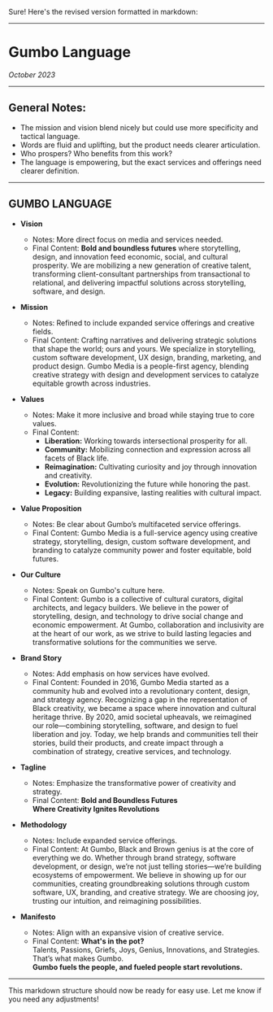 Sure! Here's the revised version formatted in markdown:

---

# Gumbo Language
*October 2023*

---

## General Notes:
- The mission and vision blend nicely but could use more specificity and tactical language.
- Words are fluid and uplifting, but the product needs clearer articulation.
- Who prospers? Who benefits from this work?
- The language is empowering, but the exact services and offerings need clearer definition.

---

## GUMBO LANGUAGE

- **Vision**
  - Notes: More direct focus on media and services needed.
  - Final Content: **Bold and boundless futures** where storytelling, design, and innovation feed economic, social, and cultural prosperity. We are mobilizing a new generation of creative talent, transforming client-consultant partnerships from transactional to relational, and delivering impactful solutions across storytelling, software, and design.

- **Mission**
  - Notes: Refined to include expanded service offerings and creative fields.
  - Final Content: Crafting narratives and delivering strategic solutions that shape the world; ours and yours. We specialize in storytelling, custom software development, UX design, branding, marketing, and product design. Gumbo Media is a people-first agency, blending creative strategy with design and development services to catalyze equitable growth across industries.

- **Values**
  - Notes: Make it more inclusive and broad while staying true to core values.
  - Final Content:
    - **Liberation:** Working towards intersectional prosperity for all.
    - **Community:** Mobilizing connection and expression across all facets of Black life.
    - **Reimagination:** Cultivating curiosity and joy through innovation and creativity.
    - **Evolution:** Revolutionizing the future while honoring the past.
    - **Legacy:** Building expansive, lasting realities with cultural impact.

- **Value Proposition**
  - Notes: Be clear about Gumbo’s multifaceted service offerings.
  - Final Content: Gumbo Media is a full-service agency using creative strategy, storytelling, design, custom software development, and branding to catalyze community power and foster equitable, bold futures.

- **Our Culture**
  - Notes: Speak on Gumbo's culture here.
  - Final Content: Gumbo is a collective of cultural curators, digital architects, and legacy builders. We believe in the power of storytelling, design, and technology to drive social change and economic empowerment. At Gumbo, collaboration and inclusivity are at the heart of our work, as we strive to build lasting legacies and transformative solutions for the communities we serve.

- **Brand Story**
  - Notes: Add emphasis on how services have evolved.
  - Final Content: Founded in 2016, Gumbo Media started as a community hub and evolved into a revolutionary content, design, and strategy agency. Recognizing a gap in the representation of Black creativity, we became a space where innovation and cultural heritage thrive. By 2020, amid societal upheavals, we reimagined our role—combining storytelling, software, and design to fuel liberation and joy. Today, we help brands and communities tell their stories, build their products, and create impact through a combination of strategy, creative services, and technology.

- **Tagline**
  - Notes: Emphasize the transformative power of creativity and strategy.
  - Final Content: **Bold and Boundless Futures** <br> **Where Creativity Ignites Revolutions**

- **Methodology**
  - Notes: Include expanded service offerings.
  - Final Content: At Gumbo, Black and Brown genius is at the core of everything we do. Whether through brand strategy, software development, or design, we’re not just telling stories—we’re building ecosystems of empowerment. We believe in showing up for our communities, creating groundbreaking solutions through custom software, UX, branding, and creative strategy. We are choosing joy, trusting our intuition, and reimagining possibilities.

- **Manifesto**
  - Notes: Align with an expansive vision of creative service.
  - Final Content: **What's in the pot?** <br> Talents, Passions, Griefs, Joys, Genius, Innovations, and Strategies. <br> That’s what makes Gumbo. <br> **Gumbo fuels the people, and fueled people start revolutions.**

---

This markdown structure should now be ready for easy use. Let me know if you need any adjustments!
